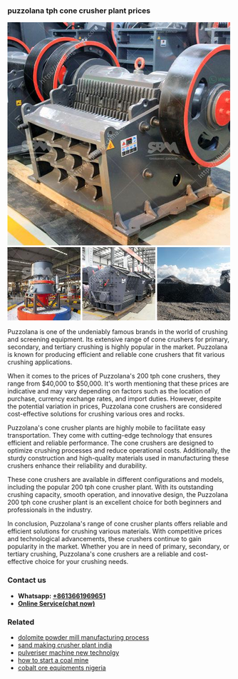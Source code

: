 <h3>puzzolana tph cone crusher plant prices</h3><img src='1704856938.jpg' alt=''><p>Puzzolana is one of the undeniably famous brands in the world of crushing and screening equipment. Its extensive range of cone crushers for primary, secondary, and tertiary crushing is highly popular in the market. Puzzolana is known for producing efficient and reliable cone crushers that fit various crushing applications.</p><p>When it comes to the prices of Puzzolana's 200 tph cone crushers, they range from $40,000 to $50,000. It's worth mentioning that these prices are indicative and may vary depending on factors such as the location of purchase, currency exchange rates, and import duties. However, despite the potential variation in prices, Puzzolana cone crushers are considered cost-effective solutions for crushing various ores and rocks.</p><p>Puzzolana's cone crusher plants are highly mobile to facilitate easy transportation. They come with cutting-edge technology that ensures efficient and reliable performance. The cone crushers are designed to optimize crushing processes and reduce operational costs. Additionally, the sturdy construction and high-quality materials used in manufacturing these crushers enhance their reliability and durability.</p><p>These cone crushers are available in different configurations and models, including the popular 200 tph cone crusher plant. With its outstanding crushing capacity, smooth operation, and innovative design, the Puzzolana 200 tph cone crusher plant is an excellent choice for both beginners and professionals in the industry.</p><p>In conclusion, Puzzolana's range of cone crusher plants offers reliable and efficient solutions for crushing various materials. With competitive prices and technological advancements, these crushers continue to gain popularity in the market. Whether you are in need of primary, secondary, or tertiary crushing, Puzzolana's cone crushers are a reliable and cost-effective choice for your crushing needs.</p><h3>Contact us</h3><ul><li><strong>Whatsapp:&nbsp;<a href="https://wa.me/8613661969651">+8613661969651</a></strong></li><li><a href="https://swt.shibang-china.com/?git&amp;zhl&amp;puzzolana tph cone crusher plant prices"><strong>Online Service(chat now)</strong></a></li></ul><h3>Related</h3><ul><li><a href='dolomite powder mill manufacturing process.md'>dolomite powder mill manufacturing process</a></li><li><a href='sand making crusher plant india.md'>sand making crusher plant india</a></li><li><a href='pulveriser machine new technolgy.md'>pulveriser machine new technolgy</a></li><li><a href='how to start a coal mine.md'>how to start a coal mine</a></li><li><a href='cobalt ore equipments nigeria.md'>cobalt ore equipments nigeria</a></li></ul>